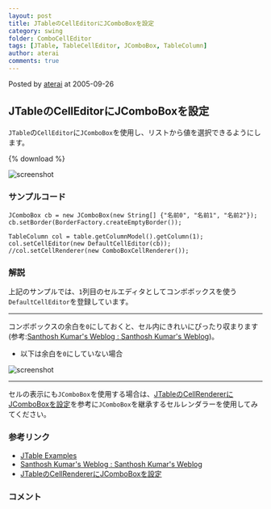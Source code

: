 ```yaml
---
layout: post
title: JTableのCellEditorにJComboBoxを設定
category: swing
folder: ComboCellEditor
tags: [JTable, TableCellEditor, JComboBox, TableColumn]
author: aterai
comments: true
---
```


Posted by [aterai](http://terai.xrea.jp/aterai.html) at 2005-09-26

## JTableのCellEditorにJComboBoxを設定
`JTable`の`CellEditor`に`JComboBox`を使用し、リストから値を選択できるようにします。

{% download %}

![screenshot](https://lh5.googleusercontent.com/_9Z4BYR88imo/TQTJy9xBM6I/AAAAAAAAAU8/h5YELRcY4gE/s800/ComboCellEditor.png)

### サンプルコード
<pre class="prettyprint"><code>JComboBox cb = new JComboBox(new String[] {"名前0", "名前1", "名前2"});
cb.setBorder(BorderFactory.createEmptyBorder());

TableColumn col = table.getColumnModel().getColumn(1);
col.setCellEditor(new DefaultCellEditor(cb));
//col.setCellRenderer(new ComboBoxCellRenderer());
</code></pre>

### 解説
上記のサンプルでは、`1`列目のセルエディタとしてコンボボックスを使う`DefaultCellEditor`を登録しています。

- - - -
コンボボックスの余白を`0`にしておくと、セル内にきれいにぴったり収まります(参考:[Santhosh Kumar's Weblog : Santhosh Kumar's Weblog](http://www.jroller.com/page/santhosh?entry=tweaking_jtable_editing))。

- 以下は余白を`0`にしていない場合

<!-- dummy comment line for breaking list -->

![screenshot](https://lh3.googleusercontent.com/_9Z4BYR88imo/TQTJ1Ykl--I/AAAAAAAAAVA/ZRLgScHCF3s/s800/ComboCellEditor1.png)

- - - -
セルの表示にも`JComboBox`を使用する場合は、[JTableのCellRendererにJComboBoxを設定](http://terai.xrea.jp/Swing/ComboCellRenderer.html)を参考に`JComboBox`を継承するセルレンダラーを使用してみてください。

### 参考リンク
- [JTable Examples](http://www.crionics.com/products/opensource/faq/swing_ex/JTableExamples7.html)
- [Santhosh Kumar's Weblog : Santhosh Kumar's Weblog](http://www.jroller.com/page/santhosh?entry=tweaking_jtable_editing)
- [JTableのCellRendererにJComboBoxを設定](http://terai.xrea.jp/Swing/ComboCellRenderer.html)

<!-- dummy comment line for breaking list -->

### コメント
